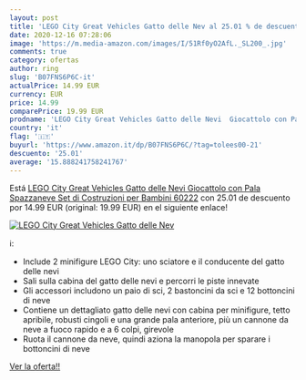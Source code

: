```yaml
---
layout: post
title: 'LEGO City Great Vehicles Gatto delle Nev al 25.01 % de descuento'
date: 2020-12-16 07:28:06
image: 'https://m.media-amazon.com/images/I/51Rf0yO2AfL._SL200_.jpg'
comments: true
category: ofertas
author: ring
slug: 'B07FNS6P6C-it'
actualPrice: 14.99 EUR
currency: EUR
price: 14.99
comparePrice: 19.99 EUR
prodname: 'LEGO City Great Vehicles Gatto delle Nevi  Giocattolo con Pala Spazzaneve  Set di Costruzioni per Bambini  60222'
country: 'it'
flag: '🇮🇹'
buyurl: 'https://www.amazon.it/dp/B07FNS6P6C/?tag=tolees00-21'
descuento: '25.01'
average: '15.888241758241767'
---
```


Está [LEGO City Great Vehicles Gatto delle Nevi  Giocattolo con Pala Spazzaneve  Set di Costruzioni per Bambini  60222](https://www.amazon.it/dp/B07FNS6P6C/?tag=tolees00-21) con 25.01 de descuento por 14.99 EUR (original: 19.99 EUR) en el siguiente enlace!

[![LEGO City Great Vehicles Gatto delle Nev](https://m.media-amazon.com/images/I/51Rf0yO2AfL._SL200_.jpg)](https://www.amazon.it/dp/B07FNS6P6C/?tag=tolees00-21)

ℹ️:

- Include 2 minifigure LEGO City: uno sciatore e il conducente del gatto delle nevi
- Sali sulla cabina del gatto delle nevi e percorri le piste innevate
- Gli accessori includono un paio di sci, 2 bastoncini da sci e 12 bottoncini di neve
- Contiene un dettagliato gatto delle nevi con cabina per minifigure, tetto apribile, robusti cingoli e una grande pala anteriore, più un cannone da neve a fuoco rapido e a 6 colpi, girevole
- Ruota il cannone da neve, quindi aziona la manopola per sparare i bottoncini di neve

[Ver la oferta!!](https://www.amazon.it/dp/B07FNS6P6C/?tag=tolees00-21)
